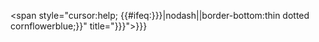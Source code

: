 \<span style="cursor:help; {{#ifeq:}}}\|nodash\|\|border-bottom:thin
dotted cornflowerblue;}}" title="}}}"\>}}}</span>